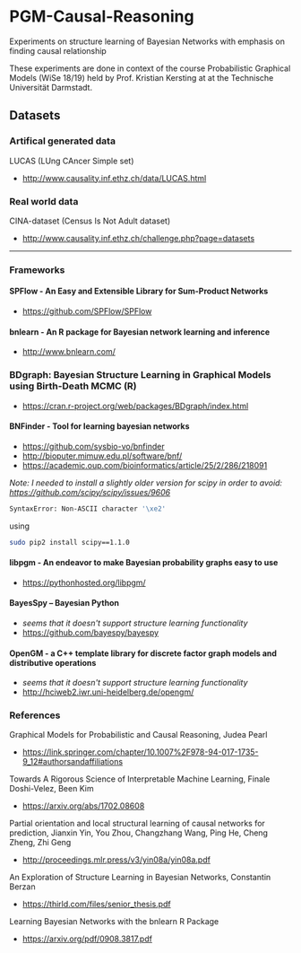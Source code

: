 # PGM-Causal-Reasoning
Experiments on structure learning of Bayesian Networks with emphasis on finding causal relationship

These experiments are done in context of the course Probabilistic Graphical Models (WiSe 18/19) held by Prof. Kristian Kersting at at the Technische Universität Darmstadt.

## Datasets

### Artifical generated data

LUCAS (LUng CAncer Simple set)
* http://www.causality.inf.ethz.ch/data/LUCAS.html

### Real world data

CINA-dataset (Census Is Not Adult dataset)
* http://www.causality.inf.ethz.ch/challenge.php?page=datasets

---

### Frameworks

#### SPFlow - An Easy and Extensible Library for Sum-Product Networks
* https://github.com/SPFlow/SPFlow

#### bnlearn - An R package for Bayesian network learning and inference 
* http://www.bnlearn.com/

### BDgraph: Bayesian Structure Learning in Graphical Models using Birth-Death MCMC (R)
* https://cran.r-project.org/web/packages/BDgraph/index.html

#### BNFinder - Tool for learning bayesian networks 
* https://github.com/sysbio-vo/bnfinder
* http://bioputer.mimuw.edu.pl/software/bnf/
* https://academic.oup.com/bioinformatics/article/25/2/286/218091

_Note: I needed to install a slightly older version for scipy in order to avoid: https://github.com/scipy/scipy/issues/9606_
```bash
SyntaxError: Non-ASCII character '\xe2'
```
using
```bash
sudo pip2 install scipy==1.1.0
```

#### libpgm - An endeavor to make Bayesian probability graphs easy to use
* https://pythonhosted.org/libpgm/

#### BayesSpy – Bayesian Python
* _seems that it doesn't support structure learning functionality_
* https://github.com/bayespy/bayespy

#### OpenGM - a C++ template library for discrete factor graph models and distributive operations
* _seems that it doesn't support structure learning functionality_
* http://hciweb2.iwr.uni-heidelberg.de/opengm/

### References

Graphical Models for Probabilistic and Causal Reasoning, Judea Pearl
* https://link.springer.com/chapter/10.1007%2F978-94-017-1735-9_12#authorsandaffiliations

Towards A Rigorous Science of Interpretable Machine Learning, Finale Doshi-Velez, Been Kim
* https://arxiv.org/abs/1702.08608

Partial orientation and local structural learning of causal networks for prediction, Jianxin Yin, You Zhou, Changzhang Wang, Ping He, Cheng Zheng, Zhi Geng
* http://proceedings.mlr.press/v3/yin08a/yin08a.pdf

An Exploration of Structure Learning in Bayesian Networks, Constantin Berzan
* https://thirld.com/files/senior_thesis.pdf

Learning Bayesian Networks with the bnlearn R Package
* https://arxiv.org/pdf/0908.3817.pdf